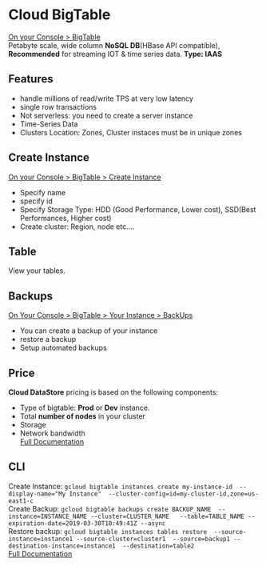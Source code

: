# Cloud BigTable
[On your Console > BigTable](https://console.cloud.google.com/bigtable/instances)  
Petabyte scale, wide column **NoSQL DB**(HBase API compatible), **Recommended** for streaming IOT & time series data. **Type: IAAS**
## Features
- handle millions of read/write TPS at very low latency
- single row transactions
- Not serverless: you need to create a server instance
- Time-Series Data
- Clusters Location: Zones, Cluster instaces must be in unique zones
## Create Instance
[On your Console > BigTable > Create Instance](https://console.cloud.google.com/bigtable/create-instance)  
- Specify name
- specify id
- Specify Storage Type: HDD (Good Performance, Lower cost), SSD(Best Performances, Higher cost)
- Create cluster: Region, node etc....
## Table 
View your tables.
## Backups
[On Your Console > BigTable > Your Instance > BackUps](https://console.cloud.google.com/bigtable/instances)  
- You can create a backup of your instance
- restore a backup
- Setup automated backups
## Price
**Cloud DataStore** pricing is based on the following components:
- Type of bigtable: **Prod** or **Dev** instance.
- Total **number of nodes** in your cluster
- Storage
- Network bandwidth  
[Full Documentation](https://cloud.google.com/bigtable/pricing)
## CLI
Create Instance: `gcloud bigtable instances create my-instance-id  --display-name="My Instance"  --cluster-config=id=my-cluster-id,zone=us-east1-c`  
Create Backup: `gcloud bigtable backups create BACKUP_NAME  --instance=INSTANCE_NAME --cluster=CLUSTER_NAME  
--table=TABLE_NAME --expiration-date=2019-03-30T10:49:41Z --async`  
Restore backup: `gcloud bigtable instances tables restore  --source-instance=instance1 --source-cluster=cluster1  --source=backup1 --destination-instance=instance1  --destination=table2`  
[Full Documentation](https://cloud.google.com/sdk/gcloud/reference/bigtable)